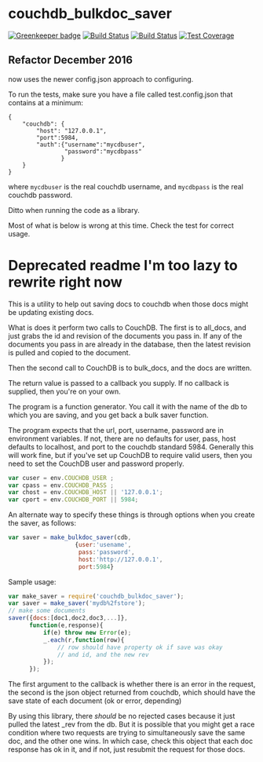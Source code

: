 # couchdb_bulkdoc_saver

[![Greenkeeper badge](https://badges.greenkeeper.io/jmarca/couchdb_bulkdoc_saver.svg)](https://greenkeeper.io/)
[![Build Status](https://travis-ci.org/jmarca/couchdb_bulkdoc_saver.svg?branch=master)](https://travis-ci.org/jmarca/couchdb_bulkdoc_saver)
[![Build Status](https://travis-ci.org/jmarca/couchdb_bulkdoc_saver.svg?branch=master)](https://travis-ci.org/jmarca/couchdb_bulkdoc_saver)
[![Test Coverage](https://codeclimate.com/github/jmarca/couchdb_bulkdoc_saver/badges/coverage.svg)](https://codeclimate.com/github/jmarca/couchdb_bulkdoc_saver/coverage)


## Refactor December 2016

now uses the newer config.json approach to configuring.

To run the tests, make sure you have a file called test.config.json
that contains at a minimum:

```
{
    "couchdb": {
        "host": "127.0.0.1",
        "port":5984,
        "auth":{"username":"mycdbuser",
                "password":"mycdbpass"
               }
    }
}
```

where `mycdbuser` is the real couchdb username, and `mycdbpass` is the
real couchdb password.


Ditto when running the code as a library.



Most of what is below is wrong at this time.  Check the test for
correct usage.

# Deprecated readme I'm too lazy to rewrite right now


This is a utility to help out saving docs to couchdb when those docs
might be updating existing docs.

What is does it perform two calls to CouchDB.  The first is to
all_docs, and just grabs the id and revision of the documents you pass
in.  If any of the documents you pass in are already in the database,
then the latest revision is pulled and copied to the document.

Then the second call to CouchDB is to bulk_docs, and the docs are
written.

The return value is passed to a callback you supply.  If no callback
is supplied, then you're on your own.

The program is a function generator.  You call it with the name of the
db to which you are saving, and you get back a bulk saver function.

The program expects that the url, port, username, password are in
environment variables.  If not, there are no defaults for user, pass,
host defaults to localhost, and port to the couchdb standard 5984.
Generally this will work fine, but if you've set up CouchDB to require
valid users, then you need to set the CouchDB user and password
properly.

```javascript
var cuser = env.COUCHDB_USER ;
var cpass = env.COUCHDB_PASS ;
var chost = env.COUCHDB_HOST || '127.0.0.1';
var cport = env.COUCHDB_PORT || 5984;
```

An alternate way to specify these things is through options when you
create the saver, as follows:

```javascript
var saver = make_bulkdoc_saver(cdb,
                   {user:'usename',
                    pass:'password',
                    host:'http://127.0.0.1',
                    port:5984}
```


Sample usage:

```javascript
var make_saver = require('couchdb_bulkdoc_saver');
var saver = make_saver('mydb%2fstore');
// make some documents
saver({docs:[doc1,doc2,doc3,...]},
      function(e,response){
          if(e) throw new Error(e);
          _.each(r,function(row){
              // row should have property ok if save was okay
              // and id, and the new rev
          });
      });
```

The first argument to the callback is whether there is an error in
the request, the second is the json object returned from couchdb,
which should have the save state of each document (ok or error,
depending)

By using this library, there *should* be no rejected cases because it
just pulled the latest _rev from the db. But it is possible that you
might get a race condition where two requests are trying to
simultaneously save the same doc, and the other one wins.  In which
case, check this object that each doc response has ok in it, and if
not, just resubmit the request for those docs.

